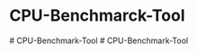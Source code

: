 # CPU-Benchmarck-Tool
#   C P U - B e n c h m a r k - T o o l  
 #   C P U - B e n c h m a r k - T o o l  
 